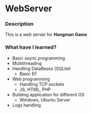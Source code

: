 # WebServer
### Description
This is a web server for **Hangman Game**
### What have I learned?
  * Basic async programming
  * Multithreading
  * Handling DataBases (SQLite)
      * Basic EF
  * Web programming
      * Handling TCP sockets
      * JS, HTML, PHP
  * Building application for different OS
      * Windows, Ubuntu Server
  * Logs handling
